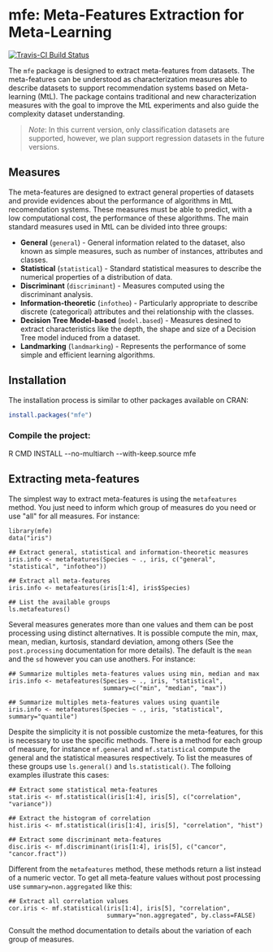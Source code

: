 # mfe: Meta-Features Extraction for Meta-Learning
[![Travis-CI Build Status](https://travis-ci.org/rivolli/mfe.svg?branch=master)](https://travis-ci.org/rivolli/mfe)

The `mfe` package is designed to extract meta-features from datasets. The  meta-features can be understood as characterization measures able to describe datasets to support recommendation systems based on Meta-learning (MtL). The package contains traditional and new characterization measures with the goal to improve the MtL experiments and also guide the complexity dataset understanding. 

> *Note*: In this current version, only classification datasets are supported, however, we plan support regression datasets in the future versions. 

## Measures

The meta-features are designed to extract general properties of datasets and provide evidences about the performance of algorithms in MtL recomendation systems. These measures must be able to predict, with a low computational cost, the performance of these algorithms. The main standard measures used in MtL can be divided into three groups:

* **General** (`general`) - General information related to the dataset, also known as simple measures, such as number of instances, attributes and classes.
* **Statistical** (`statistical`) - Standard statistical measures to describe the numerical properties of a distribution of data.
* **Discriminant** (`discriminant`) - Measures computed using the discriminant analysis.
* **Information-theoretic** (`infotheo`) - Particularly appropriate to describe discrete (categorical) attributes and thei relationship with the classes.
* **Decision Tree Model-based**  (`model.based`) - Measures desined to extract characteristics like the depth, the shape and size of a Decision Tree model induced from a dataset.
* **Landmarking** (`landmarking`) - Represents the performance of some simple and efficient learning algorithms.

## Installation
The installation process is similar to other packages available on CRAN:
```r
install.packages("mfe")
```

### Compile the project:
R CMD INSTALL --no-multiarch --with-keep.source mfe

## Extracting meta-features
The simplest way to extract meta-features is using the `metafeatures` method. You just need to inform which group of measures do you need or use "all" for all measures. For instance:
```{r}
library(mfe)
data("iris")

## Extract general, statistical and information-theoretic measures
iris.info <- metafeatures(Species ~ ., iris, c("general", "statistical", "infotheo"))

## Extract all meta-features
iris.info <- metafeatures(iris[1:4], iris$Species)

## List the available groups
ls.metafeatures()
```

Several measures generates more than one values and them can be post processing using distinct alternatives. It is possible compute the min, max, mean, median, kurtosis, standard deviation, among others (See the `post.processing` documentation for more details). The default is the `mean` and the `sd` however you can use anothers. For instance:
```{r}
## Summarize multiples meta-features values using min, median and max 
iris.info <- metafeatures(Species ~ ., iris, "statistical", 
                          summary=c("min", "median", "max"))
                          
## Summarize multiples meta-features values using quantile
iris.info <- metafeatures(Species ~ ., iris, "statistical", summary="quantile")
```

Despite the simplicity it is not possible customize the meta-features, for this is necessary to use the specific methods. There is a method for each group of measure, for instance `mf.general` and `mf.statistical` compute the general and the statistical measures respectively. To list the measures of these groups use `ls.general()` and `ls.statistical()`. The folloing examples illustrate this cases:
```{r}
## Extract some statistical meta-features
stat.iris <- mf.statistical(iris[1:4], iris[5], c("correlation", "variance"))

## Extract the histogram of correlation
hist.iris <- mf.statistical(iris[1:4], iris[5], "correlation", "hist")

## Extract some discriminant meta-features
disc.iris <- mf.discriminant(iris[1:4], iris[5], c("cancor", "cancor.fract"))
```

Different from the `metafeatures` method, these methods return a list instead of a numeric vector. To get all meta-feature values without post processing use `summary=non.aggregated` like this:
```{r}
## Extract all correlation values
cor.iris <- mf.statistical(iris[1:4], iris[5], "correlation", 
                           summary="non.aggregated", by.class=FALSE)
```

Consult the method documentation to details about the variation of each group of measures.



